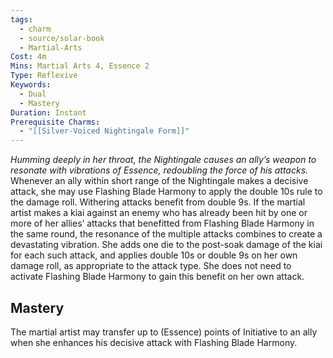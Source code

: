 ```yaml
---
tags:
  - charm
  - source/solar-book
  - Martial-Arts
Cost: 4m
Mins: Martial Arts 4, Essence 2
Type: Reflexive
Keywords:
  - Dual
  - Mastery
Duration: Instant
Prerequisite Charms:
  - "[[Silver-Voiced Nightingale Form]]"
---
```

*Humming deeply in her throat, the Nightingale causes an ally’s weapon to resonate with vibrations of Essence, redoubling the force of his attacks.*
Whenever an ally within short range of the Nightingale makes a decisive attack, she may use Flashing Blade Harmony to apply the double 10s rule to the damage roll. Withering attacks benefit from double 9s. If the martial artist makes a kiai against an enemy who has already been hit by one or more of her allies’ attacks that benefitted from Flashing Blade Harmony in the same round, the resonance of the multiple attacks combines to create a devastating vibration. She adds one die to the post-soak damage of the kiai for each such attack, and applies double 10s or double 9s on her own damage roll, as appropriate to the attack type. She does not need to activate Flashing Blade Harmony to gain this benefit on her own attack. 
## Mastery
The martial artist may transfer up to (Essence) points of Initiative to an ally when she enhances his decisive attack with Flashing Blade Harmony.
